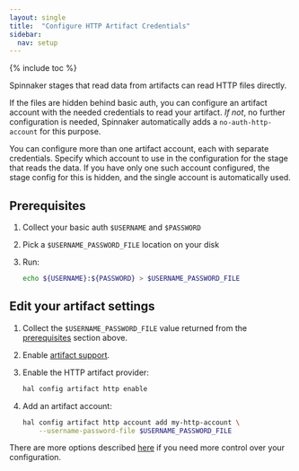 ```yaml
---
layout: single
title:  "Configure HTTP Artifact Credentials"
sidebar:
  nav: setup
---
```


{% include toc %}

Spinnaker stages that read data from artifacts can read HTTP files directly.

If the files are hidden behind basic auth, you can configure an artifact
account with the needed credentials to read your artifact. _If not_, no further
configuration is needed, Spinnaker automatically adds a
`no-auth-http-account` for this purpose.

You can configure more than one artifact account, each with separate
credentials. Specify which account to use in the configuration for the stage
that reads the data. If you have only one such account configured, the stage
config for this is hidden, and the single account is automatically used.

## Prerequisites

1. Collect your basic auth `$USERNAME` and `$PASSWORD`
2. Pick a `$USERNAME_PASSWORD_FILE` location on your disk
3. Run:

   ```bash
   echo ${USERNAME}:${PASSWORD} > $USERNAME_PASSWORD_FILE
   ```

## Edit your artifact settings

1. Collect the `$USERNAME_PASSWORD_FILE` value returned from the
   [prerequisites](#prerequisites) section above.

2. Enable [artifact support](/reference/artifacts-with-artifactsrewrite//#enabling-artifact-support).

3. Enable the HTTP artifact provider:

   ```bash
   hal config artifact http enable
   ```

4. Add an artifact account:

   ```bash
   hal config artifact http account add my-http-account \
       --username-password-file $USERNAME_PASSWORD_FILE
   ```

There are more options described
[here](/reference/halyard/commands#hal-config-artifact-http-account-edit)
if you need more control over your configuration.
